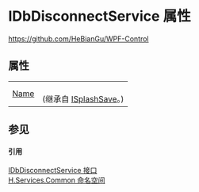 # IDbDisconnectService 属性
https://github.com/HeBianGu/WPF-Control



## 属性
<table>
<tr>
<td><a href="aa45710a-daa0-3eca-a69c-915e3604b0de">Name</a></td>
<td><br />(继承自 <a href="c2eeb61b-6829-d205-6d17-ff858bc3fbeb">ISplashSave</a>。)</td></tr>
</table>

## 参见


#### 引用
<a href="7d7f7c10-483c-eb08-18e2-4f2f12854e39">IDbDisconnectService 接口</a>  
<a href="b9cdd84f-6623-a51a-f53b-465103ced202">H.Services.Common 命名空间</a>  
